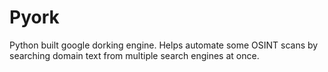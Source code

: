 # Pyork
 Python built google dorking engine. Helps automate some OSINT scans by searching domain text from multiple search engines at once. 

